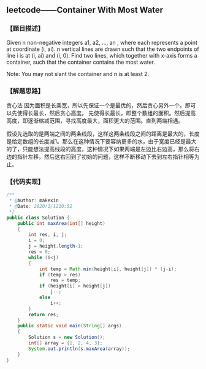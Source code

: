 ## leetcode——Container With Most Water
### 【题目描述】
Given n non-negative integers a1, a2, ..., an , where each represents a point at coordinate (i, ai). n vertical lines are drawn such that the two endpoints of line i is at (i, ai) and (i, 0). Find two lines, which together with x-axis forms a container, such that the container contains the most water.

Note: You may not slant the container and n is at least 2.

### 【解题思路】
贪心法
因为面积是长乘宽，所以先保证一个是最优的，然后贪心另外一个。即可以先使得长最长，然后贪心高度。
先使得长最长，即整个数组的面积。然后提高高度，即逐渐缩减范围，寻找高度最大，面积更大的范围。直到两端相遇。

假设先选取的是两端之间的两条线段，这样这两条线段之间的距离是最大的，长度是给定数组的长度减1。那么在这种情况下要容纳更多的水，由于宽度已经是最大的了，只能想法提高线段的高度，这种情况下如果两端是左边比右边高，那么将右边的指针左移，然后这右回到了初始的问题，这样不断移动下去到左右指针相等为止。

### 【代码实现】

```java
/**
 * @Author: makexin
 * @Date: 2020/1/1210:52
 */
public class Solution {
    public int maxArea(int[] height)
    {
        int res, i, j;
        i = 0;
        j = height.length-1;
        res = 0;
        while (i<j)
        {
            int temp = Math.min(height[i], height[j]) * (j-i);
            if (temp > res)
                res = temp;
            if (height[i] > height[j])
                j--;
            else
                i++;
        }
        return res;
    }
    public static void main(String[] args)
    {
        Solution s = new Solution();
        int[] array = {1, 2, 4, 3};
        System.out.println(s.maxArea(array));
    }
}

```
